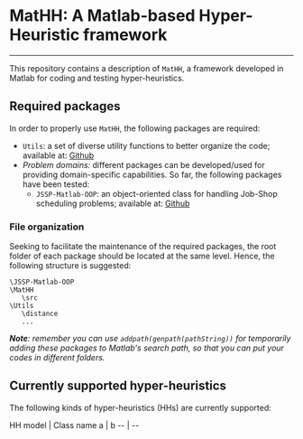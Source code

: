 # MatHH: A Matlab-based Hyper-Heuristic framework
---
This repository contains a description of `MatHH`, a framework developed in Matlab for coding and testing hyper-heuristics.

## Required packages
In order to properly use `MatHH`, the following packages are required:

- `Utils`: a set of diverse utility functions to better organize the code; available at: [Github](https://github.com/iamaya2/Utils)
- *Problem domains:* different packages can be developed/used for providing domain-specific capabilities. So far, the following packages have been tested:
   - `JSSP-Matlab-OOP`: an object-oriented class for handling Job-Shop scheduling problems; available at: [Github](https://github.com/iamaya2/JSSP-Matlab-OOP)

### File organization
Seeking to facilitate the maintenance of the required packages, the root folder of each package should be located at the same level. Hence, the following structure is suggested:

```
\JSSP-Matlab-OOP
\MatHH
   \src
\Utils
   \distance
   ...
```   
   
***Note**: remember you can use `addpath(genpath(pathString))` for temporarily adding these packages to Matlab's search path, so that you can put your codes in different folders.*

## Currently supported hyper-heuristics
The following kinds of hyper-heuristics (HHs) are currently supported:

HH model | Class name
a | b 
-- | --